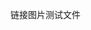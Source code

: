 链接图片测试文件

[分布式系统]: https://github.com/zhouxin666555/GitTest3/blob/master/%E5%88%86%E5%B8%83%E5%BC%8F%E6%9C%8D%E5%8A%A1%E6%A1%86%E6%9E%B6%E5%8E%9F%E7%90%86%E4%B8%8E%E5%AE%9E%E8%B7%B5%E9%98%85%E8%AF%BB%E7%AC%94%E8%AE%B0.md
[分布式原理]: https://github.com/zhouxin666555/GitTest3/blob/master/分布式服务框架原理与实践阅读笔记.md

